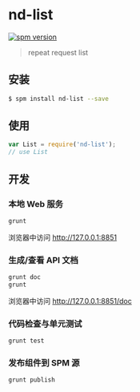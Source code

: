 # nd-list

[![spm version](http://spmjs.io/badge/nd-list)](http://spmjs.io/package/nd-list)

> repeat request list

## 安装

```bash
$ spm install nd-list --save
```

## 使用

```js
var List = require('nd-list');
// use List
```
## 开发

### 本地 Web 服务

```bash
grunt
```

浏览器中访问 http://127.0.0.1:8851

### 生成/查看 API 文档

```bash
grunt doc
grunt
```

浏览器中访问 http://127.0.0.1:8851/doc

### 代码检查与单元测试

```bash
grunt test
```

### 发布组件到 SPM 源

```bash
grunt publish
```
